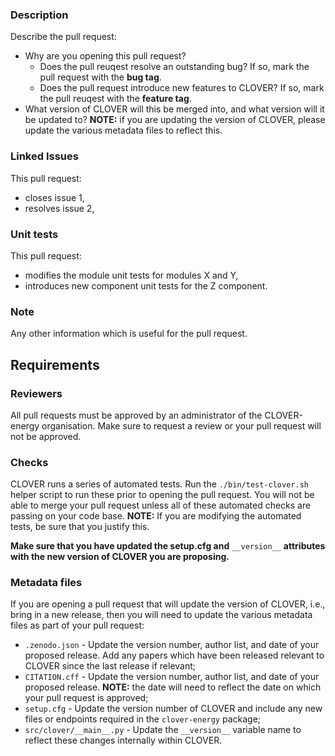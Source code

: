 ### Description
Describe the pull request:
* Why are you opening this pull request?
  * Does the pull reuqest resolve an outstanding bug? If so, mark the pull request with the **bug tag**.
  * Does the pull request introduce new features to CLOVER? If so, mark the pull reuqest with the **feature tag**.
* What version of CLOVER will this be merged into, and what version will it be updated to? **NOTE:** if you are updating the version of CLOVER, please update the various metadata files to reflect this.

### Linked Issues
This pull request:
* closes issue 1,
* resolves issue 2,

### Unit tests
This pull request:
* modifies the module unit tests for modules X and Y,
* introduces new component unit tests for the Z component.

### Note
Any other information which is useful for the pull request.

## Requirements
### Reviewers
All pull requests must be approved by an administrator of the CLOVER-energy organisation. Make sure to request a review or your pull request will not be approved.

### Checks
CLOVER runs a series of automated tests. Run the `./bin/test-clover.sh` helper script to run these prior to opening the pull request. You will not be able to merge your pull request unless all of these automated checks are passing on your code base.
**NOTE:** If you are modifying the automated tests, be sure that you justify this.

**Make sure that you have updated the setup.cfg and** `__version__` **attributes with the new version of CLOVER you are proposing.**

### Metadata files
If you are opening a pull request that will update the version of CLOVER, i.e., bring in a new release, then you will need to update the various metadata files as part of your pull request:
* `.zenodo.json` - Update the version number, author list, and date of your proposed release. Add any papers which have been released relevant to CLOVER since the last release if relevant;
* `CITATION.cff` - Update the version number, author list, and date of your proposed release. **NOTE:** the date will need to reflect the date on which your pull request is approved;
* `setup.cfg` - Update the version number of CLOVER and include any new files or endpoints required in the `clover-energy` package;
* `src/clover/__main__.py` - Update the `__version__` variable name to reflect these changes internally within CLOVER.
